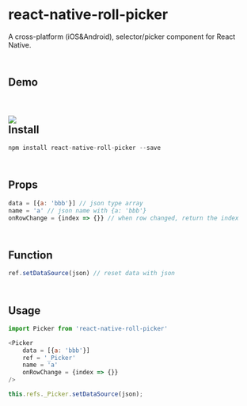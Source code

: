 # react-native-roll-picker

A cross-platform (iOS&amp;Android), selector/picker component for React Native.

<br>Demo
------
<br>![](https://github.com/yjy5264/react-native-roll-picker/raw/master/image/picker.gif)
<br>Install
------
```javascript
npm install react-native-roll-picker --save
```
<br>Props
------
```javascript
data = [{a: 'bbb'}] // json type array
name = 'a' // json name with {a: 'bbb'}
onRowChange = {index => {}} // when row changed, return the index
```
<br>Function
------
```javascript
ref.setDataSource(json) // reset data with json
```
<br>Usage
------
```javascript
import Picker from 'react-native-roll-picker'

<Picker 
    data = [{a: 'bbb'}]
    ref = '_Picker'
    name = 'a'
    onRowChange = {index => {}}
/>

this.refs._Picker.setDataSource(json); 
```
